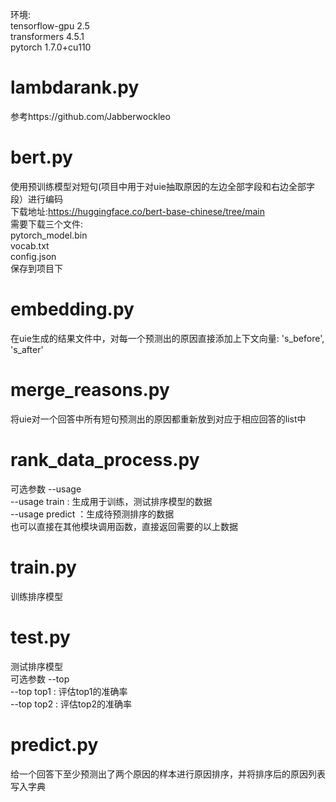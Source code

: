 环境:  
tensorflow-gpu 2.5  
transformers 4.5.1  
pytorch 1.7.0+cu110


# lambdarank.py
参考https://github.com/Jabberwockleo  

# bert.py  
使用预训练模型对短句(项目中用于对uie抽取原因的左边全部字段和右边全部字段）进行编码  
下载地址:https://huggingface.co/bert-base-chinese/tree/main  
需要下载三个文件:  
pytorch_model.bin  
vocab.txt  
config.json  
保存到项目下  

# embedding.py
在uie生成的结果文件中，对每一个预测出的原因直接添加上下文向量: 's_before', 's_after'  

# merge_reasons.py
将uie对一个回答中所有短句预测出的原因都重新放到对应于相应回答的list中  

# rank_data_process.py
可选参数 --usage  
--usage train : 生成用于训练，测试排序模型的数据  
--usage predict ：生成待预测排序的数据  
也可以直接在其他模块调用函数，直接返回需要的以上数据  

# train.py
训练排序模型  

# test.py 
测试排序模型  
可选参数 --top  
--top top1 : 评估top1的准确率  
--top top2 : 评估top2的准确率  

# predict.py
给一个回答下至少预测出了两个原因的样本进行原因排序，并将排序后的原因列表写入字典  

